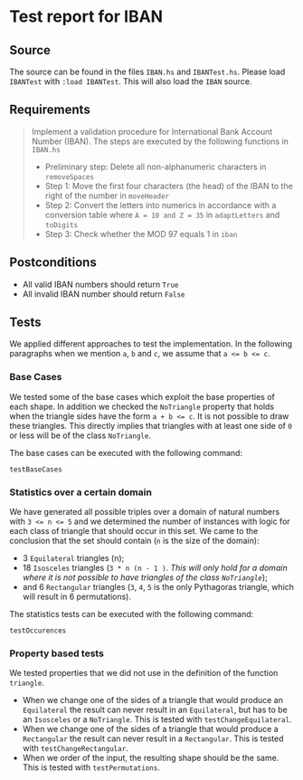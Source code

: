 # Test report for IBAN

## Source

The source can be found in the files `IBAN.hs` and `IBANTest.hs`. Please load `IBANTest` with `:load IBANTest`. This will also load the `IBAN` source.

## Requirements

> Implement a validation procedure for International Bank Account Number (IBAN). The steps are executed by the following functions in `IBAN.hs`
> 
> - Preliminary step: Delete all non-alphanumeric characters in `removeSpaces`
> - Step 1: Move the first four characters (the head) of the IBAN to the right of the number in `moveHeader`
> - Step 2: Convert the letters into numerics in accordance with a conversion table where `A = 10 and Z = 35` in `adaptLetters` and `toDigits`
> - Step 3: Check whether the MOD 97 equals 1 in `iban` 

## Postconditions

- All valid IBAN numbers should return `True`
- All invalid IBAN number should return `False`


## Tests

We applied different approaches to test the implementation. In the following paragraphs when we mention `a`, `b` and `c`, we assume that `a <= b <= c`.

### Base Cases

We tested some of the base cases which exploit the base properties of each shape. In addition we checked the `NoTriangle` property that holds when the triangle sides have the form `a + b <= c`. It is not possible to draw these triangles. This directly implies that triangles with at least one side of `0` or less will be of the class `NoTriangle`.

The base cases can be executed with the following command:

```
testBaseCases
```

### Statistics over a certain domain

We have generated all possible triples over a domain of natural numbers with `3 <= n <= 5` and we determined the number of instances with logic for each class of triangle that should occur in this set. We came to the conclusion that the set should contain (`n` is the size of the domain):

- 3 `Equilateral` triangles (n);
- 18 `Isosceles` triangles (`3 * n (n - 1 )`. *This will only hold for a domain where it is not possible to have triangles of the class `NoTriangle`*);
- and 6 `Rectangular` triangles (`3`, `4`, `5` is the only Pythagoras triangle, which will result in 6 permutations).

The statistics tests can be executed with the following command:

```
testOccurences
```

### Property based tests

We tested properties that we did not use in the definition of the function `triangle`.

- When we change one of the sides of a triangle that would produce an `Equilateral` the result can never result in an `Equilateral`, but has to be an `Isosceles` or a `NoTriangle`. This is tested with `testChangeEquilateral`.
- When we change one of the sides of a triangle that would produce a `Rectangular` the result can never result in a `Rectangular`. This is tested with `testChangeRectangular`.
- When we order of the input, the resulting shape should be the same. This is tested with `testPermutations`.



